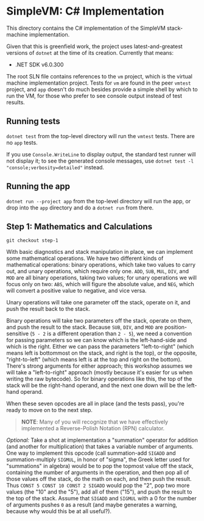 # SimpleVM: C# Implementation
This directory contains the C# implementation of the SimpleVM stack-machine implementation.

Given that this is greenfield work, the project uses latest-and-greatest versions of `dotnet` at the time of its creation. Currently that means:

* .NET SDK v6.0.300

The root SLN file contains references to the `vm` project, which is the virtual machine implementation project. Tests for `vm` are found in the peer `vmtest` project, and `app` doesn't do much besides provide a simple shell by which to run the VM, for those who prefer to see console output instead of test results.

## Running tests
`dotnet test` from the top-level directory will run the `vmtest` tests. There are no `app` tests.

If you use `Console.WriteLine` to display output, the standard test runner will not display it; to see the generated console messages, use `dotnet test -l "console;verbosity=detailed"` instead.

## Running the app
`dotnet run --project app` from the top-level directory will run the app, or drop into the `app` directory and do a `dotnet run` from there.

## Step 1: Mathematics and Calculations
`git checkout step-1`

With basic diagnostics and stack manipulation in place, we can implement some mathematical operations. We have two different kinds of mathematical operations: binary operations, which take two values to carry out, and unary operations, which require only one. `ADD`, `SUB`, `MUL`, `DIV`, and `MOD` are all binary operations, taking two values; for unary operations we will focus only on two: `ABS`, which will figure the absolute value, and `NEG`, which will convert a positive value to negative, and vice versa.

Unary operations will take one parameter off the stack, operate on it, and push the result back to the stack.

Binary operations will take two parameters off the stack, operate on them, and push the result to the stack. Because `SUB`, `DIV`, and `MOD` are position-sensitive (`5 - 2` is a different operation than `2 - 5`), we need a convention for passing parameters so we can know which is the left-hand-side and which is the right. Either we can pass the parameters "left-to-right" (which means left is bottommost on the stack, and right is the top), or the opposite, "right-to-left" (which means left is at the top and right on the bottom). There's strong arguments for either approach; this workshop assumes we will take a "left-to-right" approach (mostly because it's easier for us when writing the raw bytecode). So for binary operations like this, the top of the stack will be the right-hand operand, and the next one down will be the left-hand operand.

When these seven opcodes are all in place (and the tests pass), you're ready to move on to the next step.

> **NOTE**: Many of you will recognize that we have effectively implemented a Reverse-Polish Notation (RPN) calculator.

*Optional:* Take a shot at implementation a "summation" operator for addition (and another for multiplication) that takes a variable number of arguments. One way to implement this opcode (call summation-add `SIGADD` and summation-multiply `SIGMUL`, in honor of "sigma", the Greek letter used for "summations" in algebra) would be to pop the topmost value off the stack, containing the number of arguments in the operation, and then pop all of those values off the stack, do the math on each, and then push the result. Thus `CONST 5 CONST 10 CONST 2 SIGADD` would pop the "2", pop two more values (the "10" and the "5"), add all of them ("15"), and push the result to the top of the stack. Assume that `SIGADD` and `SIGMUL` with a 0 for the number of arguments pushes `0` as a result (and maybe generates a warning, because why would this be at all useful?).
